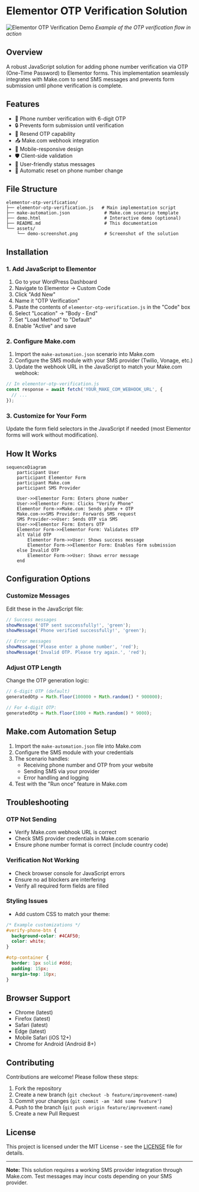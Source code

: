 # Elementor OTP Verification Solution

![Elementor OTP Verification Demo](demo-screenshot.png) *Example of the OTP verification flow in action*

## Overview
A robust JavaScript solution for adding phone number verification via OTP (One-Time Password) to Elementor forms. This implementation seamlessly integrates with Make.com to send SMS messages and prevents form submission until phone verification is complete.

## Features
- 📱 Phone number verification with 6-digit OTP
- 🔒 Prevents form submission until verification
- 🔁 Resend OTP capability
- 📤 Make.com webhook integration
- 📱 Mobile-responsive design
- 🛡️ Client-side validation
- 🔔 User-friendly status messages
- 🔄 Automatic reset on phone number change

## File Structure
```
elementor-otp-verification/
├── elementor-otp-verification.js   # Main implementation script
├── make-automation.json             # Make.com scenario template
├── demo.html                        # Interactive demo (optional)
├── README.md                        # This documentation
└── assets/
    └── demo-screenshot.png          # Screenshot of the solution
```

## Installation

### 1. Add JavaScript to Elementor
1. Go to your WordPress Dashboard
2. Navigate to Elementor → Custom Code
3. Click "Add New"
4. Name it "OTP Verification"
5. Paste the contents of `elementor-otp-verification.js` in the "Code" box
6. Select "Location" → "Body - End"
7. Set "Load Method" to "Default"
8. Enable "Active" and save

### 2. Configure Make.com
1. Import the `make-automation.json` scenario into Make.com
2. Configure the SMS module with your SMS provider (Twilio, Vonage, etc.)
3. Update the webhook URL in the JavaScript to match your Make.com webhook:
```javascript
// In elementor-otp-verification.js
const response = await fetch('YOUR_MAKE_COM_WEBHOOK_URL', {
  // ...
});
```

### 3. Customize for Your Form
Update the form field selectors in the JavaScript if needed (most Elementor forms will work without modification).

## How It Works

```mermaid
sequenceDiagram
    participant User
    participant Elementor Form
    participant Make.com
    participant SMS Provider
    
    User->>Elementor Form: Enters phone number
    User->>Elementor Form: Clicks "Verify Phone"
    Elementor Form->>Make.com: Sends phone + OTP
    Make.com->>SMS Provider: Forwards SMS request
    SMS Provider->>User: Sends OTP via SMS
    User->>Elementor Form: Enters OTP
    Elementor Form->>Elementor Form: Validates OTP
    alt Valid OTP
        Elementor Form->>User: Shows success message
        Elementor Form->>Elementor Form: Enables form submission
    else Invalid OTP
        Elementor Form->>User: Shows error message
    end
```

## Configuration Options

### Customize Messages
Edit these in the JavaScript file:
```javascript
// Success messages
showMessage('OTP sent successfully!', 'green');
showMessage('Phone verified successfully!', 'green');

// Error messages
showMessage('Please enter a phone number', 'red');
showMessage('Invalid OTP. Please try again.', 'red');
```

### Adjust OTP Length
Change the OTP generation logic:
```javascript
// 6-digit OTP (default)
generatedOtp = Math.floor(100000 + Math.random() * 900000);

// For 4-digit OTP:
generatedOtp = Math.floor(1000 + Math.random() * 9000);
```

## Make.com Automation Setup

1. Import the `make-automation.json` file into Make.com
2. Configure the SMS module with your credentials
3. The scenario handles:
   - Receiving phone number and OTP from your website
   - Sending SMS via your provider
   - Error handling and logging
4. Test with the "Run once" feature in Make.com

## Troubleshooting

### OTP Not Sending
- Verify Make.com webhook URL is correct
- Check SMS provider credentials in Make.com scenario
- Ensure phone number format is correct (include country code)

### Verification Not Working
- Check browser console for JavaScript errors
- Ensure no ad blockers are interfering
- Verify all required form fields are filled

### Styling Issues
- Add custom CSS to match your theme:
```css
/* Example customizations */
#verify-phone-btn {
  background-color: #4CAF50;
  color: white;
}

#otp-container {
  border: 1px solid #ddd;
  padding: 15px;
  margin-top: 10px;
}
```

## Browser Support
- Chrome (latest)
- Firefox (latest)
- Safari (latest)
- Edge (latest)
- Mobile Safari (iOS 12+)
- Chrome for Android (Android 8+)

## Contributing
Contributions are welcome! Please follow these steps:
1. Fork the repository
2. Create a new branch (`git checkout -b feature/improvement-name`)
3. Commit your changes (`git commit -am 'Add some feature'`)
4. Push to the branch (`git push origin feature/improvement-name`)
5. Create a new Pull Request

## License
This project is licensed under the MIT License - see the [LICENSE](LICENSE) file for details.

---

**Note:** This solution requires a working SMS provider integration through Make.com. Test messages may incur costs depending on your SMS provider.
